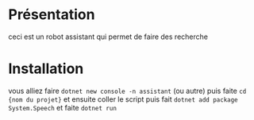 # Présentation
ceci est un robot assistant qui permet de faire des recherche
# Installation
vous alliez faire `dotnet new console -n assistant` (ou autre) puis faite `cd {nom du projet}` et ensuite coller le script puis fait `dotnet add package System.Speech` et faite `dotnet run`
